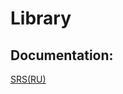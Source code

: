 # Library

## Documentation:  
[SRS(RU)](https://github.com/Virotor/Library/blob/master/SRS/SRS.md) 


